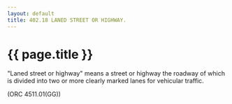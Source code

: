 ```yaml
---
layout: default 
title: 402.18 LANED STREET OR HIGHWAY.
---
```


{{ page.title }}
================

"Laned street or highway" means a street or highway the roadway of which
is divided into two or more clearly marked lanes for vehicular traffic.

(ORC 4511.01(GG))
